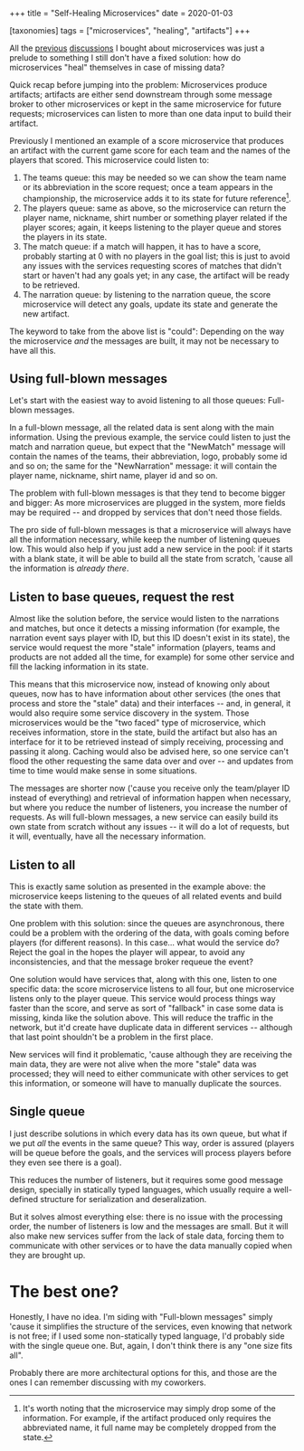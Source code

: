 +++
title = "Self-Healing Microservices"
date = 2020-01-03

[taxonomies]
tags = ["microservices", "healing", "artifacts"]
+++

All the [previous](@/code/microservices-artifact-input-state.md)
[discussions](@/code/microservices-artifact-ejection.md) I bought about
microservices was just a prelude to something I still don't have a fixed
solution: how do microservices "heal" themselves in case of missing data?

<!-- more -->

Quick recap before jumping into the problem: Microservices produce artifacts;
artifacts are either send downstream through some message broker to other
microservices or kept in the same microservice for future requests;
microservices can listen to more than one data input to build their artifact.

Previously I mentioned an example of a score microservice that produces an
artifact with the current game score for each team and the names of the
players that scored. This microservice could listen to:

1. The teams queue: this may be needed so we can show the team name or its
   abbreviation in the score request; once a team appears in the championship,
   the microservice adds it to its state for future reference[^1].
2. The players queue: same as above, so the microservice can return the player
   name, nickname, shirt number or something player related if the player
   scores; again, it keeps listening to the player queue and stores the
   players in its state.
3. The match queue: if a match will happen, it has to have a score, probably
   starting at 0 with no players in the goal list; this is just to avoid any
   issues with the services requesting scores of matches that didn't start
   or haven't had any goals yet; in any case, the artifact will be ready to be
   retrieved.
4. The narration queue: by listening to the narration queue, the score
   microservice will detect any goals, update its state and generate the new
   artifact.

The keyword to take from the above list is "could": Depending on the way the
microservice _and_ the messages are built, it may not be necessary to have all
this.

## Using full-blown messages

Let's start with the easiest way to avoid listening to all those queues:
Full-blown messages.

In a full-blown message, all the related data is sent along with the main
information.  Using the previous example, the service could listen to just the
match and narration queue, but expect that the "NewMatch" message will contain
the names of the teams, their abbreviation, logo, probably some id and so on;
the same for the "NewNarration" message: it will contain the player name,
nickname, shirt name, player id and so on.

The problem with full-blown messages is that they tend to become bigger and
bigger: As more microservices are plugged in the system, more fields may be
required -- and dropped by services that don't need those fields.

The pro side of full-blown messages is that a microservice will always have
all the information necessary, while keep the number of listening queues low.
This would also help if you just add a new service in the pool: if it starts
with a blank state, it will be able to build all the state from scratch,
'cause all the information is _already there_.

## Listen to base queues, request the rest

Almost like the solution before, the service would listen to the narrations
and matches, but once it detects a missing information (for example, the
narration event says player with ID, but this ID doesn't exist in its state),
the service would request the more "stale" information (players, teams and
products are not added all the time, for example) for some other service and
fill the lacking information in its state.

This means that this microservice now, instead of knowing only about queues,
now has to have information about other services (the ones that process and
store the "stale" data) and their interfaces -- and, in general, it would also
require some service discovery in the system. Those  microservices would be
the "two faced" type of microservice, which receives information, store in the
state, build the artifact but also has an interface for it to be retrieved
instead of simply receiving, processing and passing it along. Caching would
also be advised here, so one service can't flood the other requesting the same
data over and over -- and updates from time to time would make sense in some
situations.

The messages are shorter now ('cause you receive only the team/player ID
instead of everything) and retrieval of information happen when necessary, but
where you reduce the number of listeners, you increase the number of requests.
As will full-blown messages, a new service can easily build its own state from
scratch without any issues -- it will do a lot of requests, but it will,
eventually, have all the necessary information.

## Listen to all

This is exactly same solution as presented in the example above: the
microservice keeps listening to the queues of all related events and build the
state with them.

One problem with this solution: since the queues are asynchronous,
there could be a problem with the ordering of the data, with goals coming
before players (for different reasons). In this case... what would the service
do? Reject the goal in the hopes the player will appear, to avoid any
inconsistencies, and that the message broker requeue the event?

One solution would have services that, along with this one, listen to one
specific data: the score microservice listens to all four, but one
microservice listens only to the player queue. This service would
process things way faster than the score, and serve as sort of "fallback" in
case some data is missing, kinda like the solution above. This will reduce the
traffic in the network, but it'd create have duplicate data in different
services -- although that last point shouldn't be a problem in the first
place.

New services will find it problematic, 'cause although they are receiving the
main data, they are were not alive when the more "stale" data was processed;
they will need to either communicate with other services to get this
information, or someone
will have to manually duplicate the sources.

## Single queue

I just describe solutions in which every data has its own queue, but what if
we put _all_ the events in the same queue? This way, order is assured (players
will be queue before the goals, and the services will process players before
they even see there is a goal).

This reduces the number of listeners, but it requires some good
message design, specially in statically typed languages, which usually require
a well-defined structure for serialization and deseralization. 

But it solves almost everything else: there is no issue with the processing
order, the number of listeners is low and the messages are small. But it will
also make new services suffer from the lack of stale data, forcing them to
communicate with other services or to have the data manually copied when they
are brought up.

# The best one?

Honestly, I have no idea. I'm siding with "Full-blown messages" simply 'cause
it simplifies the structure of the services, even knowing that network is not
free; if I used some non-statically typed language, I'd probably side with the
single queue one. But, again, I don't think there is any "one size fits all".

Probably there are more architectural options for this, and those are the ones
I can remember discussing with my coworkers.

[^1]: It's worth noting that the microservice may simply drop some of the
  information. For example, if the artifact produced only requires the
  abbreviated name, it full name may be completely dropped from the state.
